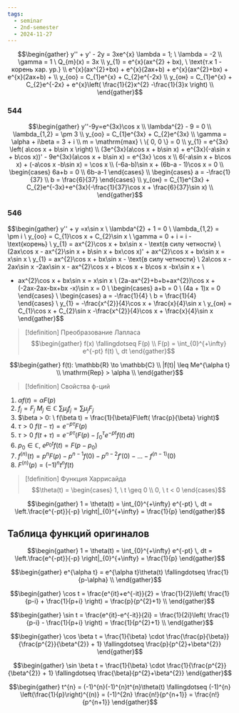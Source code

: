 ```yaml
---
tags:
  - seminar
  - 2nd-semester
  - 2024-11-27
---
```


$$\begin{gather}
y'' + y' - 2y = 3xe^{x}
\lambda = 1; \ \lambda = -2 \\
\gamma = 1 \ Q_{m}(x) = 3x \\
y_{1} = e^{x}(ax^{2} + bx), \ \text{т.к 1 - корень хар. ур.} \\
e^{x}(ax^{2}+bx) + e^{x}(2ax+b) + e^{x}(ax^{2}+bx) + e^{x}(2ax+b) +  \\
y_{оо} = C_{1}e^{x} + C_{2}e^{-2x} \\
y_{он} = C_{1}e^{x} + C_{2}e^{-2x} + e^{x}\left( \frac{1}{2}x^{2} -\frac{1}{3}x \right) \\
\end{gather}$$

### 544

$$\begin{gather}
y''-9y=e^{3x}\cos x \\
\lambda^{2} - 9 = 0 \\
\lambda_{1,2} = \pm 3 \\
y_{оо} = C_{1}e^{3x} + C_{2}e^{3x} \\
\gamma = \alpha + i\beta = 3 + i \\
m = \mathrm{max} \ \{ 0, 0 \} = 0 \\
y_{1} = e^{3x} \left( a\cos x + b\sin x \right) \\
(3e^{3x}(a\cos x + b\sin x) + e^{3x}(-a\sin x + b\cos x))' - 9e^{3x}(a\cos x + b\sin x) = e^{3x} \cos x \\
6(-a\sin x + b\cos x) + (-a\cos x -b\sin x) = \cos x \\
(-6a-b)\sin x + (6b-a - 1)\cos x = 0 \\
\begin{cases}
6a+b = 0 \\
6b-a-1 
\end{cases} \\
\begin{cases}
 a = -\frac{1}{37} \\
b = \frac{6}{37}
\end{cases} \\
y_{он} = C_{1}e^{3x} + C_{2}e^{-3x}+e^{3x}(-\frac{1}{37}\cos x + \frac{6}{37}\sin x) \\
\end{gather}$$

### 546

$$\begin{gather}
y'' + y =x\sin x \\
\lambda^{2} + 1 = 0 \\
\lambda_{1,2} = \pm i \\
y_{оо} = C_{1}\cos x + C_{2}\sin x \\
\gamma = 0 + i = i - \text{корень} \\
y_{1} = ax^{2}\cos x + bx\sin x - \text{в силу четности} \\ (2ax\cos x - ax^{2}\sin x + b\sin x + bx\cos x)' + ax^{2}\cos x + bx\sin x = x\sin x \\
y_{1} = ax^{2}\cos x + bx\sin x - \text{в силу четности} \\ 
2a\cos x - 2ax\sin x -2ax\sin x - ax^{2}\cos x + b\cos x + b\cos x -bx\sin x + \\
+ ax^{2}\cos x + bx\sin x = x\sin x \\
(2a-ax^{2}+b+b+ax^{2})\cos x + (-2ax-2ax-bx+bx -x)\sin x = 0 \\
\begin{cases}
a+b = 0 \\
(4a + 1)x = 0 
\end{cases} \\
\begin{cases}
a = -\frac{1}{4} \\
b = \frac{1}{4}
\end{cases} \\
y_{1} = -\frac{x^{2}}{4}\cos x + \frac{x}{4}\sin x \\
y_{он} = C_{1}\cos x + C_{2}\sin x -\frac{x^{2}}{4}\cos x + \frac{x}{4}\sin x 
\end{gather}$$

> [!definition] Преобразование Лапласа
> $$\begin{gather}
f(x) \fallingdotseq F(p) \\
F(p) = \int_{0}^{+\infty} e^{-pt} f(t) \, dt 
\end{gather}$$

$$\begin{gather}
f(t): \mathbb{R} \to \mathbb{C} \\
|f(t)| \leq Me^{\alpha t} \\
\mathrm{Rep} > \alpha \\
\end{gather}$$

> [!definition] Свойства ф-ций


1. $\alpha f(t) = \alpha F(p)$
2. $f_{j} = F_{j} \ M_{j} \in \mathbb{C} \ \sum \mu_{j}f_{j} = \sum \mu_{j}F_{j}$
3. $\beta > 0: \ f(\beta t) = \frac{1}{\beta}F\left( \frac{p}{\beta} \right)$
4. $\tau > 0 \ f(t - \tau) = e^{-p\tau}F(p)$
5. $\tau > 0 \ f(t + \tau) = e^{-p\tau}\left( F(p) - \int_{0}^{\tau} e^{-pt}f(t) \, dt \right)$
6. $p_{0} \in \mathbb{C}, \ e^{p_{0}t}f(t) = F(p-p_{0})$
7. $f^{(n)}(t) = p^{n}F(p)-p^{n-1}f(0) - p^{n-2}f'(0) - \dots - f^{(n-1)}(0)$
8. $F^{(n)}(p) = (-1)^{n}t^{n}f(t)$

> [!definition] Функция Харрисайда
> $$\theta(t) = \begin{cases}
1, \ t \geq 0 \\
0, \ t < 0
\end{cases}$$

$$\begin{gather}
1 = \theta(t) = \int_{0}^{+\infty} e^{-pt} \, dt = \left.\frac{e^{-pt}}{-p} \right|_{0}^{+\infty} = \frac{1}{p}
\end{gather}$$

## Таблица функций оригиналов

$$\begin{gather}
1 = \theta(t) = \int_{0}^{+\infty} e^{-pt} \, dt = \left.\frac{e^{-pt}}{-p} \right|_{0}^{+\infty} = \frac{1}{p}
\end{gather}$$

$$\begin{gather}
e^{\alpha t} = e^{\alpha t}\theta(t) \fallingdotseq \frac{1}{p-\alpha} \\
\end{gather}$$

$$\begin{gather}
\cos t = \frac{e^{it}+e^{-it}}{2} = \frac{1}{2}\left( \frac{1}{p-i} + \frac{1}{p+i} \right) = \frac{p}{p^{2}+1} \\
\end{gather}$$

$$\begin{gather}
\sin t = \frac{e^{it}-e^{-it}}{2i} = \frac{1}{2i}\left( \frac{1}{p-i} - \frac{1}{p+i} \right) = \frac{1}{p^{2}+1} \\
\end{gather}$$

$$\begin{gather}
\cos \beta t = \frac{1}{\beta} \cdot \frac{\frac{p}{\beta}}{\frac{p^{2}}{\beta^{2}} + 1} \fallingdotseq \frac{p}{p^{2}+\beta^{2}}
\end{gather}$$

$$\begin{gather}
\sin \beta t = \frac{1}{\beta} \cdot \frac{1}{\frac{p^{2}}{\beta^{2}} + 1} \fallingdotseq \frac{\beta}{p^{2}+\beta^{2}}
\end{gather}$$

$$\begin{gather}
t^{n} = (-1)^{n}(-1)^{n}t^{n}\theta(t) \fallingdotseq (-1)^{n} \left(\frac{1}{p}\right)^{(n)} = (-1)^{2n} \frac{n!}{p^{n+1}} = \frac{n!}{p^{n+1}}
\end{gather}$$
